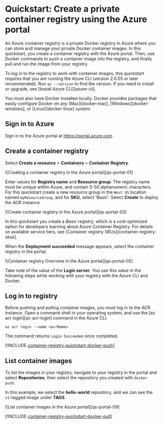 # Quickstart: Create a private container registry using the Azure portal

An Azure container registry is a private Docker registry in Azure where you can store and manage your private Docker container images. In this quickstart, you create a container registry with the Azure portal. Then, use Docker commands to push a container image into the registry, and finally pull and run the image from your registry.

To log in to the registry to work with container images, this quickstart requires that you are running the Azure CLI (version 2.0.55 or later recommended). Run `az --version` to find the version. If you need to install or upgrade, see [Install Azure CLI][azure-cli].

You must also have Docker installed locally. Docker provides packages that easily configure Docker on any [Mac][docker-mac], [Windows][docker-windows], or [Linux][docker-linux] system.

## Sign in to Azure

Sign in to the Azure portal at https://portal.azure.com.

## Create a container registry

Select **Create a resource** > **Containers** > **Container Registry**.

![Creating a container registry in the Azure portal][qs-portal-01]

Enter values for **Registry name** and **Resource group**. The registry name must be unique within Azure, and contain 5-50 alphanumeric characters. For this quickstart create a new resource group in the `West US` location named `myResourceGroup`, and for **SKU**, select 'Basic'. Select **Create** to deploy the ACR instance.

![Create container registry in the Azure portal][qs-portal-03]

In this quickstart you create a *Basic* registry, which is a cost-optimized option for developers learning about Azure Container Registry. For details on available service tiers, see [Container registry SKUs][container-registry-skus].

When the **Deployment succeeded** message appears, select the container registry in the portal. 

![Container registry Overview in the Azure portal][qs-portal-05]

Take note of the value of the **Login server**. You use this value in the following steps while working with your registry with the Azure CLI and Docker.

## Log in to registry

Before pushing and pulling container images, you must log in to the ACR instance. Open a command shell in your operating system, and use the [az acr login][az-acr-login] command in the Azure CLI.

```azurecli
az acr login --name <acrName>
```

The command returns `Login Succeeded` once completed. 

[!INCLUDE [container-registry-quickstart-docker-push](../../includes/container-registry-quickstart-docker-push.md)]

## List container images

To list the images in your registry, navigate to your registry in the portal and select **Repositories**, then select the repository you created with `docker push`.

In this example, we select the **hello-world** repository, and we can see the `v1`-tagged image under **TAGS**.

![List container images in the Azure portal][qs-portal-09]

[!INCLUDE [container-registry-quickstart-docker-pull](../../includes/container-registry-quickstart-docker-pull.md)]
